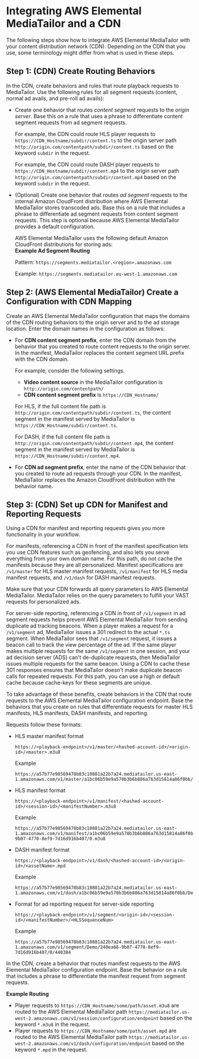 # Integrating AWS Elemental MediaTailor and a CDN<a name="integrating-cdn-standard"></a>

The following steps show how to integrate AWS Elemental MediaTailor with your content distribution network \(CDN\)\. Depending on the CDN that you use, some terminology might differ from what is used in these steps\.

## Step 1: \(CDN\) Create Routing Behaviors<a name="integrating-cdn-standard-cdn-routing"></a>

In the CDN, create behaviors and rules that route playback requests to MediaTailor\. Use the following rules for all segment requests \(content, normal ad avails, and pre\-roll ad avails\):
+ Create one behavior that routes *content segment* requests to the *origin server*\. Base this on a rule that uses a phrase to differentiate content segment requests from ad segment requests\.

  For example, the CDN could route HLS player requests to `https://CDN_Hostname/subdir/content.ts` to the origin server path `http://origin.com/contentpath/subdir/content.ts` based on the keyword `subdir` in the request\. 

  For example, the CDN could route DASH player requests to `https://CDN_Hostname/subdir/content.mp4` to the origin server path `http://origin.com/contentpath/subdir/content.mp4` based on the keyword `subdir` in the request\. 
+ \(Optional\) Create one behavior that routes *ad segment* requests to the internal Amazon CloudFront distribution where AWS Elemental MediaTailor stores transcoded ads\. Base this on a rule that includes a phrase to differentiate ad segment requests from content segment requests\. This step is optional because AWS Elemental MediaTailor provides a default configuration\.

  AWS Elemental MediaTailor uses the following default Amazon CloudFront distributions for storing ads:  
**Example Ad Segment Routing**  

  Pattern: `https://segments.mediatailor.<region>.amazonaws.com`

  Example: `https://segments.mediatailor.eu-west-1.amazonaws.com`

## Step 2: \(AWS Elemental MediaTailor\) Create a Configuration with CDN Mapping<a name="integrating-cdn-standard-config"></a>

Create an AWS Elemental MediaTailor configuration that maps the domains of the CDN routing behaviors to the origin server and to the ad storage location\. Enter the domain names in the configuration as follows:
+ For **CDN content segment prefix**, enter the CDN domain from the behavior that you created to route content requests to the origin server\. In the manifest, MediaTailor replaces the content segment URL prefix with the CDN domain\.

  For example, consider the following settings\. 
  + **Video content source** in the MediaTailor configuration is `http://origin.com/contentpath/` 
  + **CDN content segment prefix** is `https://CDN_Hostname/`

  For HLS, if the full content file path is `http://origin.com/contentpath/subdir/content.ts`, the content segment in the manifest served by MediaTailor is `https://CDN_Hostname/subdir/content.ts`\.

  For DASH, if the full content file path is `http://origin.com/contentpath/subdir/content.mp4`, the content segment in the manifest served by MediaTailor is `https://CDN_Hostname/subdir/content.mp4`\.
+ For **CDN ad segment prefix**, enter the name of the CDN behavior that you created to route ad requests through your CDN\. In the manifest, MediaTailor replaces the Amazon CloudFront distribution with the behavior name\.

## Step 3: \(CDN\) Set up CDN for Manifest and Reporting Requests<a name="integrating-cdn-standard-cache"></a>

Using a CDN for manifest and reporting requests gives you more functionality in your workflow\.

For manifests, referencing a CDN in front of the manifest specification lets you use CDN features such as geofencing, and also lets you serve everything from your own domain name\. For this path, do not cache the manifests because they are all personalized\. Manifest specifications are `/v1/master` for HLS master manifest requests, `/v1/manifest` for HLS media manifest requests, and `/v1/dash` for DASH manifest requests\.

Make sure that your CDN forwards all query parameters to AWS Elemental MediaTailor\. MediaTailor relies on the query parameters to fulfill your VAST requests for personalized ads\. 

For server\-side reporting, referencing a CDN in front of `/v1/segment` in ad segment requests helps prevent AWS Elemental MediaTailor from sending duplicate ad tracking beacons\. When a player makes a request for a `/v1/segment` ad, MediaTailor issues a 301 redirect to the actual `*.ts` segment\. When MediaTailor sees that `/v1/segment` request, it issues a beacon call to track the view percentage of the ad\. If the same player makes multiple requests for the same `/v1/segment` in one session, and your ad decision server \(ADS\) can't de\-duplicate requests, then MediaTailor issues multiple requests for the same beacon\. Using a CDN to cache these 301 responses ensures that MediaTailor doesn't make duplicate beacon calls for repeated requests\. For this path, you can use a high or default cache because cache\-keys for these segments are unique\.

To take advantage of these benefits, create behaviors in the CDN that route requests to the AWS Elemental MediaTailor configuration endpoint\. Base the behaviors that you create on rules that differentiate requests for master HLS manifests, HLS manifests, DASH manifests, and reporting\. 

Requests follow these formats:
+ HLS master manifest format

  ```
  https://<playback-endpoint>/v1/master/<hashed-account-id>/<origin-id>/<master>.m3u8
  ```

  Example

  ```
  https://a57b77e98569478b83c10881a22b7a24.mediatailor.us-east-1.amazonaws.com/v1/master/a1bc06b59e9a570b3b6b886a763d15814a86f0bb/Demo/assetId.m3u8
  ```
+ HLS manifest format

  ```
  https://<playback-endpoint>/v1/manifest/<hashed-account-id>/<session-id>/<manifestNumber>.m3u8
  ```

  Example

  ```
  https://a57b77e98569478b83c10881a22b7a24.mediatailor.us-east-1.amazonaws.com/v1/manifest/a1bc06b59e9a570b3b6b886a763d15814a86f0bb/c240ea66-9b07-4770-8ef9-7d16d916b407/0.m3u8
  ```
+ DASH manifest format

  ```
  https://<playback-endpoint>/v1/dash/<hashed-account-id>/<origin-id>/<assetName>.mpd
  ```

  Example

  ```
  https://a57b77e98569478b83c10881a22b7a24.mediatailor.us-east-1.amazonaws.com/v1/dash/a1bc06b59e9a570b3b6b886a763d15814a86f0bb/Demo/0.mpd
  ```
+ Format for ad reporting request for server\-side reporting

  ```
  https://<playback-endpoint>/v1/segment/<origin-id>/<session-id>/<manifestNumber>/<HLSSequenceNum>
  ```

  Example

  ```
  https://a57b77e98569478b83c10881a22b7a24.mediatailor.us-east-1.amazonaws.com/v1/segment/Demo/240ea66-9b07-4770-8ef9-7d16d916b407/0/440384
  ```

In the CDN, create a behavior that routes manifest requests to the AWS Elemental MediaTailor configuration endpoint\. Base the behavior on a rule that includes a phrase to differentiate the manifest request from segment requests\.

**Example Routing**  
+ Player requests to `https://CDN_Hostname/some/path/asset.m3u8` are routed to the AWS Elemental MediaTailor path `https://mediatailor.us-west-2.amazonaws.com/v1/session/configuration/endpoint` based on the keyword `*.m3u8` in the request\.
+ Player requests to `https://CDN_Hostname/some/path/asset.mpd` are routed to the AWS Elemental MediaTailor path `https://mediatailor.us-west-2.amazonaws.com/v1/dash/configuration/endpoint` based on the keyword `*.mpd` in the request\.